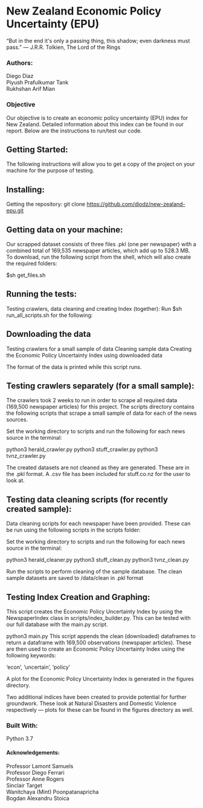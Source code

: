 # New Zealand Economic Policy Uncertainty (EPU) 

“But in the end it's only a passing thing, this shadow; even darkness must pass.”
― J.R.R. Tolkien, The Lord of the Rings

### Authors:

Diego Diaz\
Piyush Prafulkumar Tank\
Rukhshan Arif Mian

### Objective
Our objective is to create an economic policy uncertainty (EPU) index for New Zealand. Detailed information about this index can be found in our report. Below are the instructions to run/test our code. 

## Getting Started:
The following instructions will allow you to get a copy of the project on your machine for the purpose of testing.

## Installing: 
Getting the repository:
git clone https://github.com/diodz/new-zealand-epu.git

## Getting data on your machine: 
Our scrapped dataset consists of three files .pkl (one per newspaper) with a combined total of 169,535 newspaper articles, which add up to 528.3 MB. To download, run the following script from the shell, which will also create the required folders: 

$sh get_files.sh 

## Running the tests:
Testing crawlers, data cleaning and creating Index (together):
Run $sh run_all_scripts.sh for the following:

## Downloading the data
Testing crawlers for a small sample of data
Cleaning sample data
Creating the Economic Policy Uncertainty Index using downloaded data

The format of the data is printed while this script runs.


## Testing crawlers separately (for a small sample):
The crawlers took 2 weeks to run in order to scrape all required data (169,500 newspaper articles) for this project. The scripts directory contains the following scripts that scrape a small sample of data for each of the news sources.
	
Set the working directory to scripts and run the following for each news source in the terminal:

python3 herald_crawler.py
python3 stuff_crawler.py
python3 tvnz_crawler.py

The created datasets are not cleaned as they are generated. These are in the .pkl format. A .csv file has been included for stuff.co.nz for the user to look at. 

## Testing data cleaning scripts (for recently created sample):
Data cleaning scripts for each newspaper have been provided. These can be run using the following scripts in the scripts folder:

Set the working directory to scripts and run the following for each news source in the terminal:

python3 herald_cleaner.py
python3 stuff_clean.py
python3 tvnz_clean.py

Run the scripts to perform cleaning of the sample database. The clean sample datasets are saved to /data/clean in .pkl format

## Testing Index Creation and Graphing:
This script creates the Economic Policy Uncertainty Index by using the NewspaperIndex class in scripts/index_builder.py. This can be tested with our full database with the main.py script.

python3 main.py
This script appends the clean (downloaded) dataframes to return a dataframe with 169,500 observations (newspaper articles). These are then used to create an Economic Policy Uncertainty Index using the following keywords:

‘econ’, ‘uncertain’, ‘policy’

A plot for the Economic Policy Uncertainty Index is generated in the figures directory. 

Two additional indices have been created to provide potential for further groundwork. These look at Natural Disasters and Domestic Violence respectively — plots for these can be found in the figures directory as well.

### Built With:

Python 3.7 

#### Acknowledgements:

Professor Lamont Samuels\
Professor Diego Ferrari\
Professor Anne Rogers\
Sinclair Target\
Wanitchaya (Mint) Poonpatanapricha\
Bogdan Alexandru Stoica
